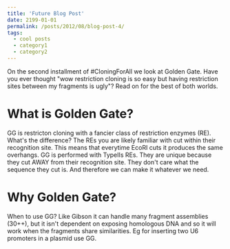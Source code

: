 ```yaml
---
title: 'Future Blog Post'
date: 2199-01-01
permalink: /posts/2012/08/blog-post-4/
tags:
  - cool posts
  - category1
  - category2
---
```


On the second installment of #CloningForAll we look at Golden Gate. Have you ever thought "wow restriction cloning is so easy but having restriction sites between my fragments is ugly"? Read on for the best of both worlds. 


What is Golden Gate?
======
GG is restricton cloning with a fancier class of restriction enzymes (RE). What's the difference? The REs you are likely familiar with cut within their recognition site. This means that everytime EcoRI cuts it produces the same overhangs. GG is performed with TypeIIs REs. They are unique because they cut AWAY from their recognition site. They don't care what the sequence they cut is. And therefore we can make it whatever we need. 

Why Golden Gate?
======
When to use GG? Like Gibson it can handle many fragment assemblies (30++), but it isn't dependent on exposing homologous DNA and so it will work when the fragments share similarities. Eg for inserting two U6 promoters in a plasmid use GG. 


